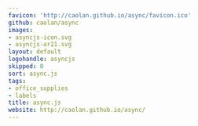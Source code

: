 ```yaml
---
favicon: 'http://caolan.github.io/async/favicon.ico'
github: caolan/async
images:
- asyncjs-icon.svg
- asyncjs-ar21.svg
layout: default
logohandle: asyncjs
skipped: 0
sort: async.js
tags:
- office_supplies
- labels
title: async.js
website: http://caolan.github.io/async/
---
```

